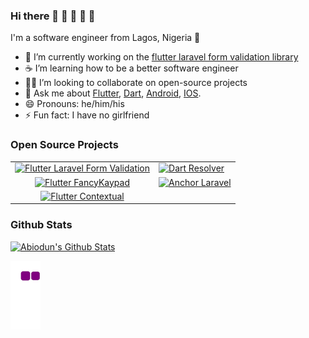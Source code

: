 ### Hi there 👋 👋 👋 👋 👋

I'm a software engineer from Lagos, Nigeria 🌆

- 🔭 I’m currently working on the [flutter laravel form validation library](https://github.com/abiodundotdev/flutter_laravel_form_validation)
- ☕ I’m learning how to be a better software engineer
- 🧑‍💻 I’m looking to collaborate on open-source projects
- 💬 Ask me about [Flutter](https://flutter.dev), [Dart](https://dart.dev), [Android](https://developer.android.com/docs), [IOS](https://developer.apple.com/documentation/).
- 😄 Pronouns: he/him/his
- ⚡ Fun fact: I have no girlfriend

### Open Source Projects

|  |  |
| :---: | :--- 
| [![Flutter Laravel Form Validation](https://github-readme-stats.vercel.app/api/pin/?username=abiodundotdev&repo=flutter_laravel_form_validation)](https://github.com/abiodundotdev/flutter_laravel_form_validation) | [![Dart Resolver](https://github-readme-stats.vercel.app/api/pin/?username=abiodundotdev&repo=resolver)](https://github.com/abiodundotdev/resolver) |
| [![Flutter FancyKaypad](https://github-readme-stats.vercel.app/api/pin/?username=abiodundotdev&repo=fancykeypad)](https://github.com/abiodundotdev/fancykeypad) | [![Anchor  Laravel](https://github-readme-stats.vercel.app/api/pin/?username=abiodundotdev&repo=laravel-anchor)](https://github.com/abiodundotdev/laravel-anchor) |
[![Flutter Contextual](https://github-readme-stats.vercel.app/api/pin/?username=abiodundotdev&repo=contextual)](https://github.com/abiodundotdev/contextual) |

### Github Stats

[![Abiodun's Github Stats](https://github-readme-stats.vercel.app/api?username=abiodundotdev&count_private=true&theme=default&show_icons=true)](https://github.com/abiodundotdev)

![snake gif](https://github.com/abiodundotdev/abiodundotdev/blob/output/github-contribution-grid-snake.gif)

